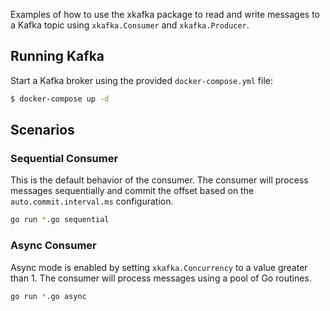 Examples of how to use the xkafka package to read and write messages to a Kafka topic using `xkafka.Consumer` and `xkafka.Producer`.

## Running Kafka

Start a Kafka broker using the provided `docker-compose.yml` file:

```bash
$ docker-compose up -d
```

## Scenarios

### Sequential Consumer

This is the default behavior of the consumer. The consumer will process messages sequentially and commit the offset based on the `auto.commit.interval.ms` configuration.

```bash
go run *.go sequential
```

### Async Consumer

Async mode is enabled by setting `xkafka.Concurrency` to a value greater than 1. The consumer will process messages using a pool of Go routines.

```bash
go run *.go async
```
